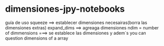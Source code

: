 # dimensiones-jpy-notebooks

guía de uso squeeze ==> establecer dimensiones necesairas(borra las dimensiones extras)
expand_dims ==> agreaga dimensiones
ndim = number of dimmensions ===> se establece las dimensiones y adem´s you can question dimensions of a array
